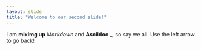 ```yaml
---
layout: slide
title: "Welcome to our second slide!"
---
```

I am __miximg up__ *Markdown* and **Asciidoc** _, so say we all.
Use the left arrow to go back!
